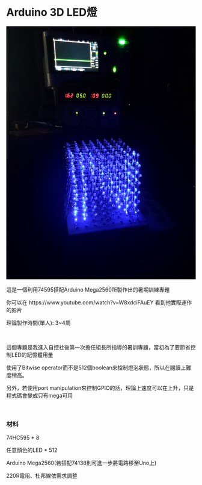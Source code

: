 <h1>Arduino 3D LED燈</h1>

<img src="/galley/3.jpg" />

<p>這是一個利用74595搭配Arduino Mega2560所製作出的暑期訓練專題</p>
<p>你可以在 https://www.youtube.com/watch?v=W8xdciFAuEY 看到他實際運作的影片</p>
<p>理論製作時間(單人): 3~4周</p>
<br>
<p>這個專題是我進入自控社後第一次擔任組長所指導的暑訓專題，當初為了要節省控制LED的記憶體用量</p>
<p>使用了Bitwise operator而不是512個boolean來控制燈泡狀態，所以在閱讀上難度稍高。</p>
<p>另外，若使用port manipulation來控制GPIO的話，理論上速度可以在上升，只是程式碼會變成只有mega可用</p>
<br>
<h3>材料</h3>
<p>74HC595 * 8</p>
<p>任意顏色的LED * 512</p>
<p>Arduino Mega2560(若搭配74138則可進一步將電路移至Uno上)</p>
<p>220R電阻、杜邦線依需求調整</p>
